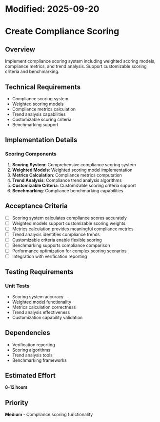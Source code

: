 # Modified: 2025-09-20

# Create Compliance Scoring

## Overview
Implement compliance scoring system including weighted scoring models, compliance metrics, and trend analysis. Support customizable scoring criteria and benchmarking.

## Technical Requirements
- Compliance scoring system
- Weighted scoring models
- Compliance metrics calculation
- Trend analysis capabilities
- Customizable scoring criteria
- Benchmarking support

## Implementation Details
### Scoring Components
1. **Scoring System**: Comprehensive compliance scoring system
2. **Weighted Models**: Weighted scoring model implementation
3. **Metrics Calculation**: Compliance metrics computation
4. **Trend Analysis**: Compliance trend analysis algorithms
5. **Customizable Criteria**: Customizable scoring criteria support
6. **Benchmarking**: Compliance benchmarking capabilities

## Acceptance Criteria
- [ ] Scoring system calculates compliance scores accurately
- [ ] Weighted models support customizable scoring weights
- [ ] Metrics calculation provides meaningful compliance metrics
- [ ] Trend analysis identifies compliance trends
- [ ] Customizable criteria enable flexible scoring
- [ ] Benchmarking supports compliance comparison
- [ ] Performance optimization for complex scoring scenarios
- [ ] Integration with verification reporting

## Testing Requirements
### Unit Tests
- Scoring system accuracy
- Weighted model functionality
- Metrics calculation correctness
- Trend analysis effectiveness
- Customization capability validation

## Dependencies
- Verification reporting
- Scoring algorithms
- Trend analysis tools
- Benchmarking frameworks

## Estimated Effort
**8-12 hours**

## Priority
**Medium** - Compliance scoring functionality
